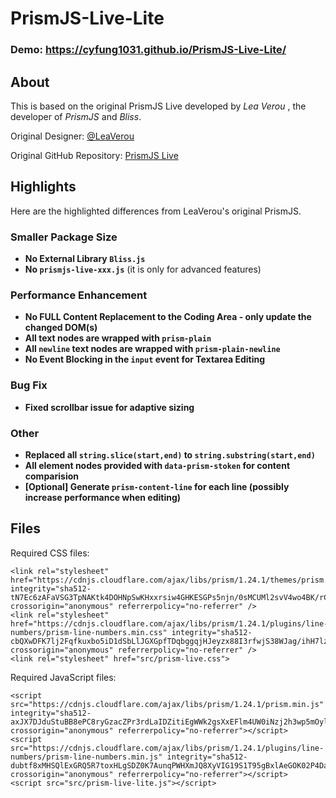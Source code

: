 # PrismJS-Live-Lite
### Demo: https://cyfung1031.github.io/PrismJS-Live-Lite/ ###

## About ##

This is based on the original PrismJS Live developed by *Lea Verou* , the developer of *PrismJS* and *Bliss*.

Original Designer: [@LeaVerou]( https://github.com/LeaVerou )

Original GitHub Repository: [PrismJS Live]( https://github.com/PrismJS/live/ )

## Highlights ##
Here are the highlighted differences from LeaVerou's original PrismJS.
### Smaller Package Size ###
- **No External Library `Bliss.js`**
- **No `prismjs-live-xxx.js`** (it is only for advanced features)
### Performance Enhancement ###
- **No FULL Content Replacement to the Coding Area - only update the changed DOM(s)**
- **All text nodes are wrapped with `prism-plain`**
- **All `newline` text nodes are wrapped with `prism-plain-newline`**
- **No Event Blocking in the `input` event for Textarea Editing**
### Bug Fix ###
- **Fixed scrollbar issue for adaptive sizing**
### Other ###
- **Replaced all `string.slice(start,end)` to `string.substring(start,end)`**
- **All element nodes provided with `data-prism-stoken` for content comparision** 
- **[Optional] Generate `prism-content-line` for each line (possibly increase performance when editing)**

## Files ##
Required CSS files:

    <link rel="stylesheet" href="https://cdnjs.cloudflare.com/ajax/libs/prism/1.24.1/themes/prism.min.css" integrity="sha512-tN7Ec6zAFaVSG3TpNAKtk4DOHNpSwKHxxrsiw4GHKESGPs5njn/0sMCUMl2svV4wo4BK/rCP7juYz+zx+l6oeQ==" crossorigin="anonymous" referrerpolicy="no-referrer" />
    <link rel="stylesheet" href="https://cdnjs.cloudflare.com/ajax/libs/prism/1.24.1/plugins/line-numbers/prism-line-numbers.min.css" integrity="sha512-cbQXwDFK7lj2Fqfkuxbo5iD1dSbLlJGXGpfTDqbggqjHJeyzx88I3rfwjS38WJag/ihH7lzuGlGHpDBymLirZQ==" crossorigin="anonymous" referrerpolicy="no-referrer" />
    <link rel="stylesheet" href="src/prism-live.css">

Required JavaScript files:

    <script src="https://cdnjs.cloudflare.com/ajax/libs/prism/1.24.1/prism.min.js" integrity="sha512-axJX7DJduStuBB8ePC8ryGzacZPr3rdLaIDZitiEgWWk2gsXxEFlm4UW0iNzj2h3wp5mOylgHAzBzM4nRSvTZA==" crossorigin="anonymous" referrerpolicy="no-referrer"></script>
    <script src="https://cdnjs.cloudflare.com/ajax/libs/prism/1.24.1/plugins/line-numbers/prism-line-numbers.min.js" integrity="sha512-dubtf8xMHSQlExGRQ5R7toxHLgSDZ0K7AunqPWHXmJQ8XyVIG19S1T95gBxlAeGOK02P4Da2RTnQz0Za0H0ebQ==" crossorigin="anonymous" referrerpolicy="no-referrer"></script>
    <script src="src/prism-live-lite.js"></script>
